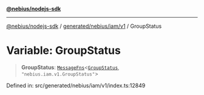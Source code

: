 [**@nebius/nodejs-sdk**](../../../../../README.md)

***

[@nebius/nodejs-sdk](../../../../../README.md) / [generated/nebius/iam/v1](../README.md) / GroupStatus

# Variable: GroupStatus

> **GroupStatus**: [`MessageFns`](../../../../../runtime/protos/core/interfaces/MessageFns.md)\<[`GroupStatus`](../interfaces/GroupStatus.md), `"nebius.iam.v1.GroupStatus"`\>

Defined in: src/generated/nebius/iam/v1/index.ts:12849

